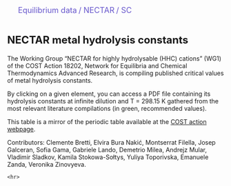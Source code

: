 <head>
    <meta charset="UTF-8" />
    <meta name="viewport" content="width=device-width, initial-scale=1.0" />
    <title>NECTAR metal hydrolysis constants</title>
    <link rel="preconnect" href="https://fonts.gstatic.com" />
    <link
      href="https://fonts.googleapis.com/css2?family=Lato&display=swap"
      rel="stylesheet"
          />
    <title>NECTAR metal hydrolysis constants</title>
    <style>
h2 {
    font-size: x-large;
   }
ul.breadcrumb {
  padding: 10px 25px;
  list-style: none;
  }
ul.breadcrumb li {
  display: inline;
  font-size: 18px;
}
ul.breadcrumb li a {
  color: slateblue;
  text-decoration: none;
}
ul.breadcrumb li a:hover {
  color: #01447e;
  text-decoration: underline;
}
</style>
  </head>
  <body> 
<ul class="breadcrumb">
  <li><a href="/">Equilibrium data</a></li>
  <li><a href="#"> / </a></li>
  <li><a href="/cost-nectar.html">NECTAR</a></li>
  <li><a href="#"> / </a></li>
  <li><a href="/sc-database.html">SC</a></li>
</ul>
<h2>NECTAR metal hydrolysis constants</h2>
    
<p>The Working Group “NECTAR for highly hydrolysable (HHC) cations” (WG1) of the COST Action 18202, Network for Equilibria and Chemical Thermodynamics Advanced Research, is compiling published critical values of metal hydrolysis constants.</p>

<p>By clicking on a given element, you can access a PDF file containing its hydrolysis constants at infinite dilution and T = 298.15 K gathered from the most relevant literature compilations (in green, recommended values).</p>

<p>This table is a mirror of the periodic table available at the <a href="https://www.cost-nectar.eu/pages/wg1_period.html" target="_blank" rel="noopener">COST action webpage</a>.</p>

<p>Contributors: Clemente Bretti, Elvira Bura Nakić, Montserrat Filella, Josep Galceran, Sofia Gama, Gabriele Lando, Demetrio Milea, Andrejz Mular, Vladimir Sladkov, Kamila Stokowa-Sołtys, Yuliya Toporivska, Emanuele Zanda, Veronika Zinovyeva.</p>

    <hr>
    
</body>
